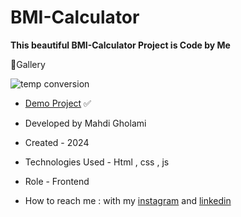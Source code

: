 # BMI-Calculator

**This beautiful BMI-Calculator Project is Code by Me**

📸Gallery

![temp conversion](https://github.com/user-attachments/assets/91a91798-c676-41e0-8c7e-b0aae371618b)


- [Demo Project](https://mhdigholami.github.io/BMI-Calculator/) ✅

- Developed by Mahdi Gholami

- Created - 2024

- Technologies Used - Html , css , js

- Role - Frontend

- How to reach me : with my [instagram](https://www.instagram.com/mahdi_gholami_web) and [linkedin](https://www.linkedin.com/in/mahdi-gholami-developer)
